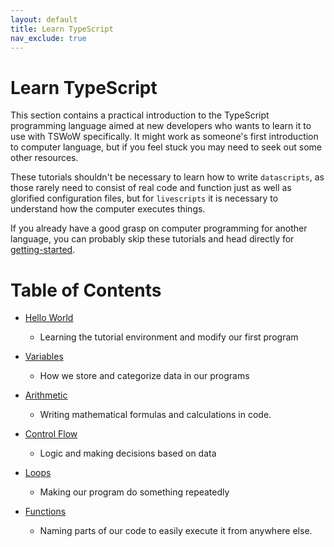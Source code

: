 ```yaml
---
layout: default
title: Learn TypeScript
nav_exclude: true
---
```


# Learn TypeScript

This section contains a practical introduction to the TypeScript programming language aimed at new developers who wants to learn it to use with TSWoW specifically. It might work as someone's first introduction to computer language, but if you feel stuck you may need to seek out some other resources.

These tutorials shouldn't be necessary to learn how to write `datascripts`, as those rarely need to consist of real code and function just as well as glorified configuration files, but for `livescripts` it is necessary to understand how the computer executes things.

If you already have a good grasp on computer programming for another language, you can probably skip these tutorials and head directly for [getting-started](./getting-started).

# Table of Contents

- [Hello World](./hello-world)
    - Learning the tutorial environment and modify our first program

- [Variables](./variables)
    - How we store and categorize data in our programs

- [Arithmetic](./arithmetic)
    - Writing mathematical formulas and calculations in code.

- [Control Flow](./control-flow)
    - Logic and making decisions based on data

- [Loops](./loops)
    - Making our program do something repeatedly

- [Functions](./functions)
    - Naming parts of our code to easily execute it from anywhere else.